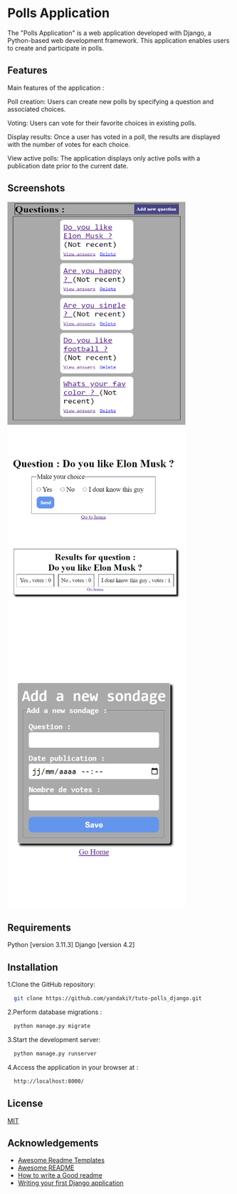 
# Polls Application

The "Polls Application" is a web application developed with Django, a Python-based web development framework. This application enables users to create and participate in polls.

## Features
 
Main features of the application :

Poll creation: Users can create new polls by specifying a question and associated choices.

Voting: Users can vote for their favorite choices in existing polls.

Display results: Once a user has voted in a poll, the results are displayed with the number of votes for each choice.

View active polls: The application displays only active polls with a publication date prior to the current date.

## Screenshots
<!-- ![Home Page w/ Text](/public/index.png) -->
<img src="/public/index.png" alt="Home Page" width="400" height="500"/>

<!-- ![Polling Page w/ Text](/public/votes.png) -->
<img src="/public/votes.png" alt="Polling Page" width="400"/>

<!-- ![Result Page w/ Text](/public/result.png) -->
<img src="/public/result.png" alt="Result Page" width="400"/>

<!-- ![Add sondage w/ Text](/public/add%20sondage.png) -->
<img src="/public/add%20sondage.png" alt="Add sondage Page" width="400"/>


## Requirements
Python [version 3.11.3]
Django [version 4.2]




## Installation

1.Clone the GitHub repository:

```bash
  git clone https://github.com/yandakiY/tuto-polls_django.git
```

2.Perform database migrations :

```bash
  python manage.py migrate

```

3.Start the development server:

```bash
  python manage.py runserver

```

4.Access the application in your browser at :
```bash
  http://localhost:8000/
```
## License

[MIT](https://choosealicense.com/licenses/mit/)


## Acknowledgements

 - [Awesome Readme Templates](https://awesomeopensource.com/project/elangosundar/awesome-README-templates)
 - [Awesome README](https://github.com/matiassingers/awesome-readme)
 - [How to write a Good readme](https://bulldogjob.com/news/449-how-to-write-a-good-readme-for-your-github-project)
 - [Writing your first Django application](https://docs.djangoproject.com/en/4.2/intro/tutorial01/)
